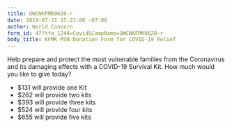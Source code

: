 ```yaml
---
title: UWCNKFMK0620-r
date: 2019-07-31 15:23:00 -07:00
author: World Concern
form_id: 47?tfa_1244=Covid&CampName=UWCNKFMK0620-r
body_title: KFMK MSN Donation Form for COVID-19 Relief
---
```


Help prepare and protect the most vulnerable families from the Coronavirus and its damaging effects with a COVID-19 Survival Kit. How much would you like to give today?

* $131 will provide one Kit  
* $262 will provide two kits  
* $393 will provide three kits
* $524 will provide four kits
* $655 will provide five kits
